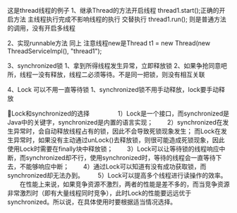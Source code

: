 这是thread线程的例子
1、继承Thread的方法开启线程
     thread1.start();正确的开启方法   主线程执行完成不影响线程的执行  交替执行
     thread1.run();  则是普通方法的调用，没有开启多线程



2、实现runnable方法
    同上
    注意线程new是Thread t1 = new Thread(new ThreadServiceImpl(), "thread1");

3、synchronized锁
    1、拿到所得线程发生异常，立即释放锁
    2、如果争抢同意吧所，线程一没有释放，线程二必须等待。不是同一把锁，则没有相互关联

4、Lock    可以不用一直等待锁
    1、synchronized锁不用手动释放，lock要手动释放


Lock和synchronized的选择
　　
　　1）Lock是一个接口，而synchronized是Java中的关键字，synchronized是内置的语言实现；
　　2）synchronized在发生异常时，会自动释放线程占有的锁，因此不会导致死锁现象发生；
      而Lock在发生异常时，如果没有主动通过unLock()去释放锁，则很可能造成死锁现象，因此使用Lock时需要在finally块中释放锁；
　　3）Lock可以让等待锁的线程响应中断，而synchronized却不行，使用synchronized时，等待的线程会一直等待下去，不能够响应中断；
　　4）通过Lock可以知道有没有成功获取锁，而synchronized却无法办到。
　　5）Lock可以提高多个线程进行读操作的效率。
　　在性能上来说，如果竞争资源不激烈，两者的性能是差不多的，而当竞争资源非常激烈时（即有大量线程同时竞争），此时Lock的性能要远远优于synchronized。所以说，在具体使用时要根据适当情况选择。

